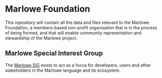 # Marlowe Foundation

This repository will contain all the data and files relevant to the Marlowe Foundation, a members-based non-profit organisation that is in the process of being formed, and that will enable community representation and stewardship of the Marlowe project.

## Marlowe Special Interest Group

The [Marlowe SIG](https://github.com/marlowe-foundation/org/blob/main/sig-charter.md) exists to act as a focus for developers, users and other stakeholders in the Marlowe language and its ecosystem.

